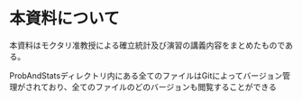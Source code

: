# 本資料について

本資料はモクタリ准教授による確立統計及び演習の講義内容をまとめたものである。

ProbAndStatsディレクトリ内にある全てのファイルはGitによってバージョン管理がされており、全てのファイルのどのバージョンも閲覧することができる

